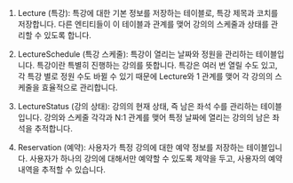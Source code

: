 1. Lecture (특강): 특강에 대한 기본 정보를 저장하는 테이블로, 특강 제목과 코치를 저장합니다. 다른 엔티티들이 이 테이블과 관계를 맺어 강의의 스케줄과 상태를 관리할 수 있도록 합니다.

2. LectureSchedule (특강 스케줄):
   특강이 열리는 날짜와 정원을 관리하는 테이블입니다. 특강이란 특별히 진행하는 강의를 뜻합니다. 특강은 여러 번 열릴 수도 있고, 각 특강 별로 정원 수도 바뀔 수 있기 때문에 Lecture와 1 관계를 맺어 각 강의의 스케줄을 효율적으로 관리합니다.

3. LectureStatus (강의 상태): 강의의 현재 상태, 즉 남은 좌석 수를 관리하는 테이블입니다. 강의와 스케줄 각각과 N:1 관계를 맺어 특정 날짜에 열리는 강의의 남은 좌석을 추적합니다.

4. Reservation (예약): 사용자가 특정 강의에 대한 예약 정보를 저장하는 테이블입니다. 사용자가 하나의 강의에 대해서만 예약할 수 있도록 제약을 두고, 사용자의 예약 내역을 추적할 수 있습니다.
